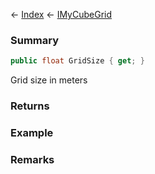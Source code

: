 ← [Index](Api-Index) ← [IMyCubeGrid](VRage.Game.ModAPI.Ingame.IMyCubeGrid)

### Summary

```csharp
public float GridSize { get; }
```

Grid size in meters

### Returns

### Example

### Remarks


